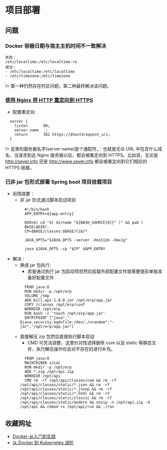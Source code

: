 # 项目部署

## 问题
### Docker 容器日期与宿主主机时间不一致解决
```
失败：
/etc/localtime:/etc/localtime:ro
成功：
- /etc/localtime:/etc/localtime
- /etc/timezone:/etc/timezone
```
!> 第一种仍然存在时区问题，第二种最终解决该问题。

### [使用 Nginx 将 HTTP 重定向到 HTTPS](https://mincong.io/cn/redirect-traffic-to-https-nginx/)
- 配置重定向:
```
  server {
    listen       80;
    server_name  _;
    return       301 https://$host$request_uri;
  }
```

!> 这里的服务器名字(server name)是个通配符_：也就是无论 URL 中包含什么域名，当请求到达 Nginx 服务器以后，都会被重定向到 HTTPS。比如说，无论是 http://sever.info 还是 http://www.sever.info 都会被重定向到它们相应的 HTTPS 链接。

### 已非 jar 包形式部署 Spring boot 项目挂载项目
- 前情提要：
    - 非 jar 形式通过脚本启动项目
      ```
        #!/bin/bash
        APP_ENTRY=${app.entry}
        
        DIR=$( cd "$( dirname "${BASH_SOURCE[0]}" )" && pwd )
        BASE=$DIR/.
        CP=$BASE/classes:$BASE/lib/*
        
        JAVA_OPTS="$JAVA_OPTS -server -Xms512m -Xmx1g"
        
        java $JAVA_OPTS -cp "$CP" $APP_ENTRY

      ```
- 解决：
    - 换成 jar 包执行:
      - 若是通过执行 jar 包启动项目然后挂载外部配置文件就需要提前单独准备好配置文件
      ```
        FROM java:8
        RUN mkdir -p /opt/erp
        VOLUME /tmp
        ADD bill.api-1.0.0.jar /opt/erp/app.jar
        COPY /classes /opt/erp/conf
        WORKDIR /opt/erp
        RUN bash -c 'touch /opt/erp/app.jar'
        ENTRYPOINT ["java","-Djava.security.egd=file:/dev/./urandom","-jar","/opt/erp/app.jar"]

      ```
    - 直接解压 zip 包然后直接执行脚本启动
      - CMD 可灵活调整，这里针对性选择删除 com 以及 static 等静态文件，执行解压操作仅会对不存在的进行补充。
      ```
        FROM java:8
        MAINTAINER zJiaC
        RUN mkdir -p /opt/erp
        ADD *.zip /opt/api.zip
        WORKDIR /opt/api
        CMD rm -rf /opt/api/classes/com && rm -rf /opt/api/classes/static/*.json && rm -rf /opt/api/classes/static/*.jsonp && rm -rf /opt/api/classes/static/*.html && rm -rf /opt/api/classes/static/classic && rm -rf /opt/api/classes/static/modern && unzip -n /opt/api.zip -d /opt/api && chmod +x /opt/api/run && ./run
      ```

## 收藏网址
- [Docker-从入门到实践](https://yeasy.gitbook.io/docker_practice/)
- [从 Docker 到 Kubernetes 进阶](https://www.qikqiak.com/k8s-book/)